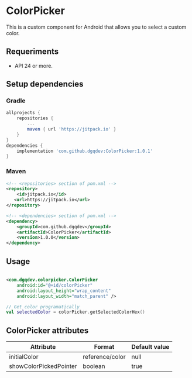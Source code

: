 # ColorPicker

This is a custom component for Android that allows you to select a custom color.

## Requeriments

- API 24 or more.

## Setup dependencies

### Gradle

```gradle
allprojects {
    repositories {
        ...
        maven { url 'https://jitpack.io' }
    }
}
dependencies {
    implementation 'com.github.dgqdev:ColorPicker:1.0.1'
}
```

### Maven

```xml
<!-- <repositories> section of pom.xml -->
<repository>
    <id>jitpack.io</id>
   <url>https://jitpack.io</url>
</repository>
```

```xml
<!-- <dependencies> section of pom.xml -->
<dependency>
    <groupId>com.github.dgqdev</groupId>
    <artifactId>ColorPicker</artifactId>
    <version>1.0.0</version>
</dependency>
```

## Usage

```xml

<com.dgqdev.colorpicker.ColorPicker 
    android:id="@+id/colorPicker"
    android:layout_height="wrap_content" 
    android:layout_width="match_parent" />
```

```kt
// Get color programatically
val selectedColor = colorPicker.getSelectedColorHex()
```

## ColorPicker attributes

| Attribute              | Format          | Default value |
|------------------------|-----------------|---------------|
| initialColor           | reference/color | null          |
| showColorPickedPointer | boolean         | true          |
